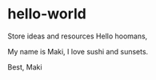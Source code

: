 # hello-world
Store ideas and resources
Hello hoomans,

My name is Maki, I love sushi and sunsets.

Best,
Maki
